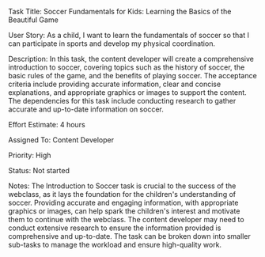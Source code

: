 Task Title: Soccer Fundamentals for Kids: Learning the Basics of the Beautiful Game


User Story: As a child, I want to learn the fundamentals of soccer so that I can participate in sports and develop my physical coordination.

Description: In this task, the content developer will create a comprehensive introduction to soccer, covering topics such as the history of soccer, the basic rules of the game, and the benefits of playing soccer. The acceptance criteria include providing accurate information, clear and concise explanations, and appropriate graphics or images to support the content. The dependencies for this task include conducting research to gather accurate and up-to-date information on soccer.

Effort Estimate: 4 hours

Assigned To: Content Developer

Priority: High

Status: Not started

Notes: The Introduction to Soccer task is crucial to the success of the webclass, as it lays the foundation for the children's understanding of soccer. Providing accurate and engaging information, with appropriate graphics or images, can help spark the children's interest and motivate them to continue with the webclass. The content developer may need to conduct extensive research to ensure the information provided is comprehensive and up-to-date. The task can be broken down into smaller sub-tasks to manage the workload and ensure high-quality work.



